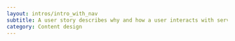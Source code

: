 ```yaml
---
layout: intros/intro_with_nav
subtitle: A user story describes why and how a user interacts with services and information.
category: Content design
---
```

